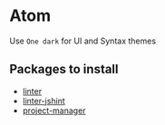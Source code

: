 # Atom

Use `One dark` for UI and Syntax themes

## Packages to install

* [linter](https://atom.io/packages/linter)
* [linter-jshint](https://atom.io/packages/linter-jshint)
* [project-manager](https://atom.io/packages/project-manager) 